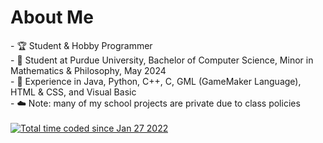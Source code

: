 <h1> About Me </h1>
- 🏆 Student & Hobby Programmer <br>
- 🏫 Student at Purdue University, Bachelor of Computer Science, Minor in Mathematics & Philosophy, May 2024 <br>
- 🧠 Experience in Java, Python, C++, C, GML (GameMaker Language), HTML & CSS, and Visual Basic <br>
- ☁️ Note: many of my school projects are private due to class policies
<br><br>
<a href="https://wakatime.com/@c5a09c1a-4d73-4f84-b681-2459790f9e75"><img src="https://wakatime.com/badge/user/c5a09c1a-4d73-4f84-b681-2459790f9e75.svg" alt="Total time coded since Jan 27 2022" /></a>
